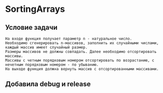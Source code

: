 # SortingArrays
##  **Условие задачи**
``` 
На входе функция получает параметр n - натуральное число. 
Необходимо сгенерировать n-массивов, заполнить их случайными числами, каждый массив имеет случайный размер. 
Размеры массивов не должны совпадать. Далее необходимо отсортировать массивы. 
Массивы с четным порядковым номером отсортировать по возрастанию, с нечетным порядковым номером - по убыванию. 
На выходе функция должна вернуть массив с отсортированными массивами. 

```
##  **Добавила debug и release**
